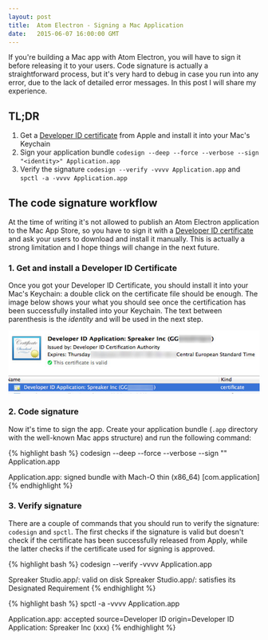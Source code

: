 ```yaml
---
layout: post
title:  Atom Electron - Signing a Mac Application
date:   2015-06-07 16:00:00 GMT
---
```


If you're building a Mac app with Atom Electron, you will have to sign it before releasing it to your users. Code signature is actually a straightforward process, but it's very hard to debug in case you run into any error, due to the lack of detailed error messages. In this post I will share my experience.


## TL;DR

1. Get a [Developer ID certificate](https://developer.apple.com/account/mac/certificate/certificateList.action) from Apple and install it into your Mac's Keychain
2. Sign your application bundle `codesign --deep --force --verbose --sign "<identity>" Application.app`
3. Verify the signature `codesign --verify -vvvv Application.app` and `spctl -a -vvvv Application.app`


## The code signature workflow

At the time of writing it's not allowed to publish an Atom Electron application to the Mac App Store, so you have to sign it with a [Developer ID certificate](https://developer.apple.com/account/mac/certificate/certificateList.action) and ask your users to download and install it manually. This is actually a strong limitation and I hope things will change in the next future.


### 1. Get and install a Developer ID Certificate

Once you got your Developer ID Certificate, you should install it into your Mac's Keychain: a double click on the certificate file should be enough. The image below shows your what you should see once the certification has been successfully installed into your Keychain. The text between parenthesis is the *identity* and will be used in the next step.

![](/images/2015-06-07-certificate.jpg)


### 2. Code signature

Now it's time to sign the app. Create your application bundle (`.app` directory with the well-known Mac apps structure) and run the following command:

{% highlight bash %}
codesign --deep --force --verbose --sign "<identity>" Application.app

Application.app: signed bundle with Mach-O thin (x86_64) [com.application]
{% endhighlight %}


### 3. Verify signature

There are a couple of commands that you should run to verify the signature: `codesign` and `spctl`. The first checks if the signature is valid but doesn't check if the certificate has been successfully released from Apply, while the latter checks if the certificate used for signing is approved.

{% highlight bash %}
codesign --verify -vvvv Application.app

Spreaker Studio.app/: valid on disk
Spreaker Studio.app/: satisfies its Designated Requirement
{% endhighlight %}

{% highlight bash %}
spctl -a -vvvv Application.app

Application.app: accepted
source=Developer ID
origin=Developer ID Application: Spreaker Inc (xxx)
{% endhighlight %}
